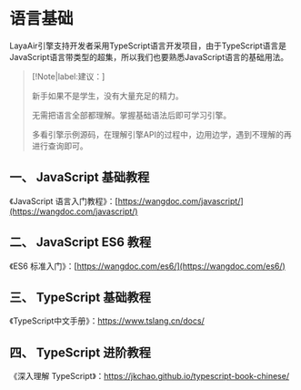 # 语言基础

LayaAir引擎支持开发者采用TypeScript语言开发项目，由于TypeScript语言是JavaScript语言带类型的超集，所以我们也要熟悉JavaScript语言的基础用法。

> [!Note|label:建议：]
>
> 新手如果不是学生，没有大量充足的精力。
>
> 无需把语言全部都理解。掌握基础语法后即可学习引擎。
>
> 多看引擎示例源码，在理解引擎API的过程中，边用边学，遇到不理解的再进行查询即可。



## 一、  JavaScript 基础教程

《JavaScript 语言入门教程》：[https://wangdoc.com/javascript/](https://wangdoc.com/javascript/)



## 二、 JavaScript ES6 教程

《ES6 标准入门》：[https://wangdoc.com/es6/](https://wangdoc.com/es6/)



## 三、 TypeScript 基础教程

《TypeScript中文手册》：https://www.tslang.cn/docs/



## 四、 TypeScript 进阶教程

《深入理解 TypeScript》：https://jkchao.github.io/typescript-book-chinese/